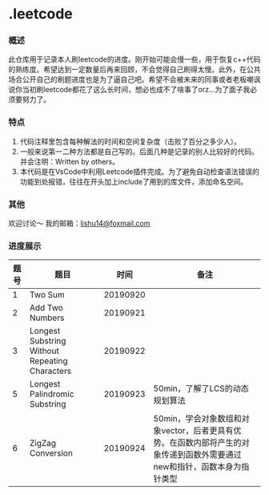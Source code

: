 # .leetcode
### 概述
此仓库用于记录本人刷leetcode的进度。刚开始可能会慢一些，用于恢复c++代码的熟练度。希望达到一定数量后再来回顾，不会觉得自己刷得太慢。此外，在公共场合公开自己的刷题进度也是为了逼自己吧。希望不会被未来的同事或者老板嘲讽说你当初刷leetcode都花了这么长时间，想必也成不了啥事了orz...为了面子我必须要努力了。
### 特点
1. 代码注释里包含每种解法的时间和空间复杂度（击败了百分之多少人）。
2. 一般来说第一二种方法都是自己写的。后面几种是记录的别人比较好的代码。并会注明：Written by others。
3. 本代码是在VsCode中利用Leetcode插件完成。为了避免自动检查语法错误的功能到处报错，往往在开头加上include了用到的库文件，添加命名空间。
### 其他
欢迎讨论～
我的邮箱：lishu14@foxmail.com
### 进度展示
题号 | 题目 | 时间 | 备注  
-|-|-|-
1 | Two Sum | 20190920 |  |
2 | Add Two Numbers | 20190921 |  |
3 | Longest Substring Without Repeating Characters | 20190922 |  |
5 | Longest Palindromic Substring | 20190923 | 50min，了解了LCS的动态规划算法 |
6 | ZigZag Conversion | 20190924 | 50min，学会对象数组和对象vector，后者更具有优势。在函数内部将产生的对象传递到函数外需要通过new和指针，函数本身为指针类型 |
